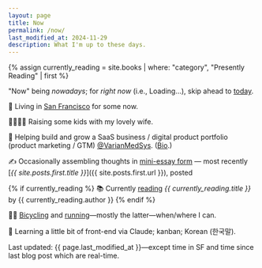 ```yaml
---
layout: page
title: Now
permalink: /now/
last_modified_at: 2024-11-29
description: What I'm up to these days. 
---
```

<div id="postDate" data-post-date="{{ site.posts.first.date | date: '%Y-%m-%dT%H:%M:%SZ' }}"></div>
{% assign currently_reading = site.books | where: "category", "Presently Reading" | first %}

<script src="/assets/js/timediff.js"></script>
<script src="/assets/js/current-date.js"></script>

"Now" being *nowadays*; for *right now* (i.e., <span id="current-date">Loading...</span>), skip ahead to [today](/today/).

📍 Living in [San Francisco](/sf/) for some <span id="TimeinSF"></span> now.

👨‍👩‍👧‍👦 Raising some kids with my lovely wife.

💼 Helping build and grow a SaaS business / digital product portfolio (product marketing / GTM) [@VarianMedSys](https://x.com/VarianMedSys). ([Bio](/bio/).)

✍ Occasionally assembling thoughts in [mini-essay form](/blog/) — most recently [*{{ site.posts.first.title }}*]({{ site.posts.first.url }}), posted <span id="timeDifferenceInline"></span>

{% if currently_reading %}
📚 Currently [reading](/books/) *{{ currently_reading.title }}* by {{ currently_reading.author }}
{% endif %}

🚴‍♂️ [Bicycling](/cycling/) and [running](/running/)—mostly the latter—when/where I can.

🌱 Learning a little bit of front-end via Claude; kanban; Korean (한국말).

<span class="muted small">Last updated: {{ page.last_modified_at }}—except time in SF and time since last blog post which are real-time.</span>
